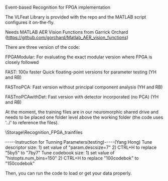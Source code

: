 Event-based Recognition for FPGA implementation

The VLFeat Library is provided with the repo and the MATLAB script configures it on-the-fly.

Needs MATLAB AER Vision Functions from Garrick Orchard (https://github.com/gorchard/Matlab_AER_vision_functions)

There are three version of the code:

   FPGAModular: For evaluating the exact modular version where FPGA is closely followed
   
   FAST: 100x faster Quick floating-point versions for parameter testing (YH and RB)
   
   FASTnoPCA: Fast version without principal component analysis (YH and RB)
   
   FASTnoPCAwithDet: Fast version with detector incorporated (no PCA) (YH and RB)
   
At the moment, the training files are in our neuromorphic shared drive and needs to be placed one folder level above the working folder 
(the code uses '../' to reference the files). 

\Storage\Recognition_FPGA_trainfiles

-----Instruction for Tunning Parameters(testing)-----(Yang Hong)
Tune descriptor size: 1) set value of "param.descsize=7"  2) CTRL+H to replace "5by5" to "7by7"
Tune codebook size: 1) set value of "histopts.num_bins=150" 2) CTRL+H to replace "100codebok" to "150codebok"

Then, you can run the code to load or get your data properly.







